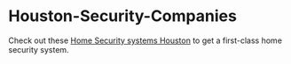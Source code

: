 # Houston-Security-Companies

Check out these [Home Security systems Houston](http://homesecurity.guide/cities/houston-texas/) to get a first-class home security system.
